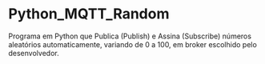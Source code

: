 # Python_MQTT_Random
Programa em Python que Publica (Publish) e Assina (Subscribe) números aleatórios automaticamente, variando de 0 a 100, em broker escolhido pelo desenvolvedor.
